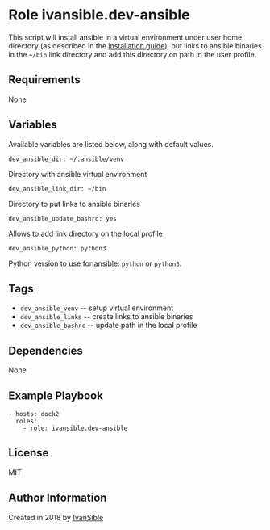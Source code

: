 # Role ivansible.dev-ansible

This script will install ansible in a virtual environment under user
home directory (as described in the
[installation guide](https://docs.ansible.com/ansible/latest/installation_guide/intro_installation.html#latest-releases-via-pip)),
put links to ansible binaries in the `~/bin` link directory
and add this directory on path in the user profile.


## Requirements

None


## Variables

Available variables are listed below, along with default values.

    dev_ansible_dir: ~/.ansible/venv

Directory with ansible virtual environment

    dev_ansible_link_dir: ~/bin

Directory to put links to ansible binaries

    dev_ansible_update_bashrc: yes

Allows to add link directory on the local profile

    dev_ansible_python: python3

Python version to use for ansible: `python` or `python3`.


## Tags

- `dev_ansible_venv` -- setup virtual environment
- `dev_ansible_links` -- create links to ansible binaries
- `dev_ansible_bashrc` -- update path in the local profile


## Dependencies

None


## Example Playbook

    - hosts: dock2
      roles:
        - role: ivansible.dev-ansible


## License

MIT


## Author Information

Created in 2018 by [IvanSible](https://github.com/ivansible)
